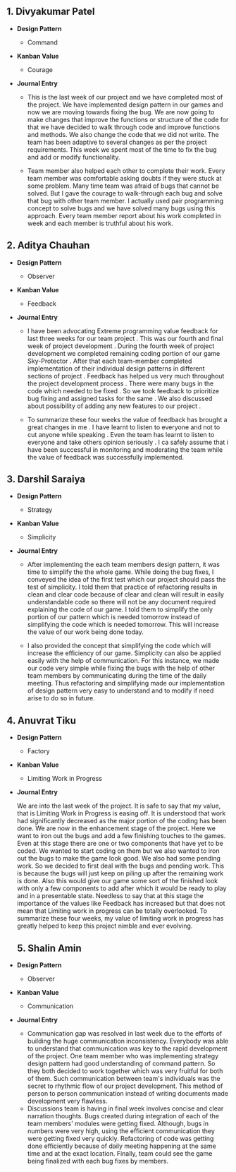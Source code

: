 ## 1. Divyakumar Patel

* **Design Pattern**

    * Command
    
* **Kanban Value**   
  
    * Courage   

* **Journal Entry**

   * This is the last week of our project and we have completed most of the project. We have implemented design pattern in our games and now we are moving towards fixing the bug. We are now going to make changes that improve the functions or structure of the code for that we have decided to walk through code and improve functions and methods. We also change the code that we did not write. The team has been adaptive to several changes as per the project requirements. This week we spent most of the time to fix the bug and add or modify functionality.
  
   * Team member also helped each other to complete their work. Every team member was comfortable asking doubts if they were stuck at some problem. Many time team was afraid of bugs that cannot be solved. But I gave the courage to walk-through each bug and solve that bug with other team member. I actually used pair programming concept to solve bugs and we have solved many bugs using this approach. Every team member report about his work completed in week and each member is truthful about his work.
   
## 2. Aditya Chauhan

* **Design Pattern**

    * Observer
    
* **Kanban Value**   
  
    * Feedback   

* **Journal Entry**

   * I have been advocating Extreme programming value feedback for last three weeks for our team project . This was our fourth and final week of project development . During the fourth week of project development we completed remaining coding portion of our game Sky-Protector . After that each team-member completed implementation of their individual design patterns in different sections of project . Feedback has helped us very much throughout the project development process . There were many bugs in the code which needed to be fixed . So we took feedback to prioritize bug fixing and assigned tasks for the same . We also discussed about possibility of adding any new features to our project .
  
   * To summarize these four weeks the value of feedback has brought a great changes in me . I have learnt to listen to everyone and not to cut anyone while speaking . Even the team has learnt to listen to everyone and take others opinion seriously . I ca safely assume that i have been successful in monitoring and moderating the team while the value of feedback was successfully implemented.

## 3. Darshil Saraiya

* **Design Pattern**

    * Strategy
    
* **Kanban Value**   
  
    * Simplicity  

* **Journal Entry**

   * After implementing the each team members design pattern, it was time to simplify the the whole game. While doing the bug fixes, I conveyed the idea of the first test which our project should pass the test of simplicity. I told them that practice of refactoring results in clean and clear code because of clear and clean will result in easily understandable code so there will not be any document required explaining the code of our game. I told them to simplify the only portion of our pattern which is needed tomorrow instead of simplifying the code which is needed tomorrow. This will increase the value of our work being done today.

  
   * I also provided the concept that simplifying the code which will increase the efficiency of our game. Simplicity can also be applied easily with the help of communication. For this instance, we made our code very simple  while fixing the bugs with the help of other team members by communicating during the time of the daily meeting. Thus refactoring and simplifying made our implementation of design pattern very easy to understand and to modify if need arise to do so in future.


## 4. Anuvrat Tiku

* **Design Pattern**

    * Factory
    
* **Kanban Value**   
  
    * Limiting Work in Progress   

* **Journal Entry**

   We are into the last week of the project. It is safe to say that my value, that is Limiting Work in Progress is easing off. It is understood that work had significantly decreased as the major portion of the coding has been done. We are now in the enhancement stage of the project. Here we want to iron out the bugs and add a few finishing touches to the games. Even at this stage there are one or two components that have yet to be coded. We wanted to start coding on them but we also wanted to iron out the bugs to make the game look good. We also had some pending work. So we decided to first deal with the bugs and pending work. This is because the bugs will just keep on piling up after the remaining work is done. Also this would give our game some sort of the finished look with only a few components to add after which it would be ready to play and in a presentable state. Needless to say that at this stage the importance of the values like Feedback has increased but that does not mean that Limiting work in progress can be totally overlooked. To summarize these four weeks, my value of limiting work in progress has greatly helped to keep this project nimble and ever evolving.
   
   ## 5. Shalin Amin

* **Design Pattern**

    * Observer
    
* **Kanban Value**   
  
    * Communication   

* **Journal Entry**

   * Communication gap was resolved in last week due to the efforts of building the huge communication inconsistency. Everybody was able to understand that communication was key to the rapid development of the project. One team member who was implementing strategy design pattern had good understanding of command pattern. So they both decided to work together which was very fruitful for both of them. Such communication between team's individuals was the secret to rhythmic flow of our project development. This method of person to person communication instead of writing documents made development very flawless.
   * Discussions team is having in final week involves concise and clear narration thoughts. Bugs created during integration of each of the team members' modules were getting fixed. Although, bugs in numbers were very high, using the efficient communication they were getting fixed very quickly. Refactoring of code was getting done efficiently because of daily meeting happening at the same time and at the exact location. Finally, team could see the game being finalized with each bug fixes by members.
